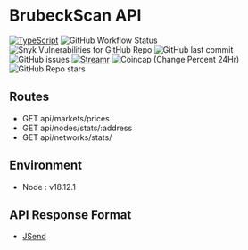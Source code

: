 # BrubeckScan API

[![TypeScript](https://badgen.net/badge/icon/typescript?icon=typescript&label)](https://typescriptlang.org)
![GitHub Workflow Status](https://img.shields.io/github/actions/workflow/status/adamphivo/brubeckapi/main.yml?branch=main)
![Snyk Vulnerabilities for GitHub Repo](https://img.shields.io/snyk/vulnerabilities/github/adamphivo/brubeckapi)
![GitHub last commit](https://img.shields.io/github/last-commit/adamphivo/brubeckAPI)
![GitHub issues](https://img.shields.io/github/issues/adamphivo/brubeckAPI)
[![Streamr](https://img.shields.io/coincap/price-usd/streamr)](https://streamr.network/)
![Coincap (Change Percent 24Hr)](https://img.shields.io/coincap/change-percent-24hr/streamr)
![GitHub Repo stars](https://img.shields.io/github/stars/adamphivo/brubeckAPI?style=social)

## Routes

- GET api/markets/prices
- GET api/nodes/stats/:address
- GET api/networks/stats/

## Environment

- Node : v18.12.1

## API Response Format

- [JSend](https://github.com/omniti-labs/jsend)
